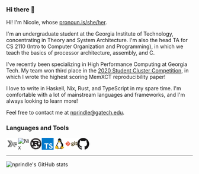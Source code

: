 ### Hi there 👋

Hi! I'm Nicole, whose [pronoun.is/she/her](https://pronoun.is/she/her).

I'm an undergraduate student at the Georgia Institute of Technology,
concentrating in Theory and System Architecture. I'm also the head TA for CS
2110 (Intro to Computer Organization and Programming), in which we teach the
basics of processor architecture, assembly, and C.

I've recently been specializing in High Performance Computing at Georgia Tech.
My team won third place in the [2020 Student Cluster Competition](https://sc20.supercomputing.org/program/studentssc/student-cluster-competition/),
in which I wrote the highest scoring MemXCT reproducibility paper!

I love to write in Haskell, Nix, Rust, and TypeScript in my spare time. I'm
comfortable with a lot of mainstream languages and frameworks, and I'm always
looking to learn more!

Feel free to contact me at [nprindle@gatech.edu](mailto:nprindle@gatech.edu).

### Languages and Tools

[<img align="left" alt="Haskell" width="32px" src="https://raw.githubusercontent.com/github/explore/80688e429a7d4ef2fca1e82350fe8e3517d3494d/topics/haskell/haskell.png"/>]()
[<img align="left" alt="Nix" width="32px" src="https://avatars0.githubusercontent.com/u/487568?s=200&v=4"/>]()
[<img align="left" alt="Rust" width="32px" src="https://raw.githubusercontent.com/github/explore/80688e429a7d4ef2fca1e82350fe8e3517d3494d/topics/rust/rust.png"/>]()
[<img align="left" alt="TypeScript" width="32px" src="https://raw.githubusercontent.com/github/explore/80688e429a7d4ef2fca1e82350fe8e3517d3494d/topics/typescript/typescript.png"/>]()
[<img align="left" alt="Linux" width="32px" src="https://raw.githubusercontent.com/github/explore/80688e429a7d4ef2fca1e82350fe8e3517d3494d/topics/linux/linux.png"/>]()
[<img align="left" alt="Git" width="32px" src="https://raw.githubusercontent.com/github/explore/80688e429a7d4ef2fca1e82350fe8e3517d3494d/topics/git/git.png"/>]()
[<img align="left" alt="GitHub" width="32px" src="https://raw.githubusercontent.com/github/explore/78df643247d429f6cc873026c0622819ad797942/topics/github/github.png" />]()

<br />
<br />

---

![nprindle's GitHub stats](https://github-readme-stats.vercel.app/api?username=nprindle&count_private=true&show_icons=true&theme=cobalt)

